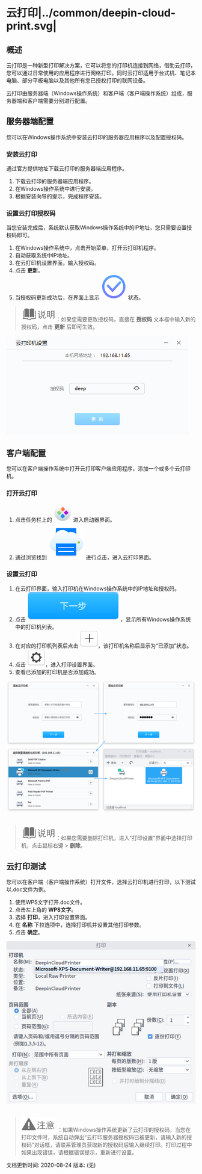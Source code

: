 # 云打印|../common/deepin-cloud-print.svg|

## 概述

云打印是一种新型打印解决方案，它可以将您的打印机连接到网络，借助云打印，您可以通过日常使用的应用程序进行网络打印。同时云打印适用于台式机、笔记本电脑、部分平板电脑以及其他所有您已授权打印的联网设备。

云打印由服务器端（Windows操作系统）和客户端（客户端操作系统）组成，服务器端和客户端需要分别进行配置。

## 服务器端配置

您可以在Windows操作系统中安装云打印的服务器应用程序以及配置授权码。

### 安装云打印

通过官方提供地址下载云打印的服务器端应用程序。

1. 下载云打印的服务器端应用程序。
2. 在Windows操作系统中进行安装。
3. 根据安装向导的提示，完成程序安装。

### 设置云打印授权码

当您安装完成后，系统默认获取Windows操作系统中的IP地址，您只需要设置授权码即可。

1. 在Windows操作系统中，点击开始菜单，打开云打印机程序。
2. 自动获取系统中IP地址。
3. 在云打印机设置界面，输入授权码。
4. 点击 **更新**。
5. 当授权码更新成功后，在界面上显示 ![success](icon/icon_success.svg) 状态。

> ![notes](icon/notes.svg)：如果您需要更改授权码，直接在 **授权码** 文本框中输入新的授权码，点击 **更新** 后即可生效。

 ![0|windowssetting](jpg/windowssetting.jpg)

## 客户端配置

您可以在客户端操作系统中打开云打印客户端应用程序，添加一个或多个云打印机。

### 打开云打印

1. 点击任务栏上的 ![launcher](icon/deepin-launcher.svg) 进入启动器界面。
2. 通过浏览找到 ![printer-24](icon/printer-24.svg) 进行点击，进入云打印界面。

### 设置云打印

1. 在云打印界面，输入打印机在Windows操作系统中的IP地址和授权码。
2. 点击 ![icon_next](icon/icon_next.svg) ，显示所有Windows操作系统中的打印机列表。
3. 在对应的打印机列表后点击 ![icon_plus](icon/icon_plus.svg)，该打印机名称后显示为“已添加”状态。
4. 点击 ![icon_setting](icon/icon_setting.svg)，进入打印设置界面。
5. 查看已添加的打印机是否添加成功。

 ![1|deepinssetting](jpg/deepinssetting.png)
&nbsp;&nbsp;&nbsp;&nbsp;&nbsp;&nbsp;&nbsp;&nbsp;&nbsp;&nbsp;&nbsp;&nbsp;&nbsp;

> ![notes](icon/notes.svg)：如果您需要删除打印机，进入"打印设置"界面中选择打印机，点击鼠标右键 > **删除**。

## 云打印测试

您可以在客户端（客户端操作系统）打开文件，选择云打印机进行打印，以下测试以.doc文件为例。

1. 使用WPS文字打开.doc文件。
2. 点击左上角的 **WPS文字**。
3. 选择 **打印**，进入打印设置界面。
4. 在 **名称** 下拉选项中，选择打印机并设置其他打印参数。
5. 点击 **确定**。

 ![0|printsetting](jpg/printsetting.jpg)
&nbsp;&nbsp;&nbsp;&nbsp;&nbsp;&nbsp;&nbsp;&nbsp;&nbsp;&nbsp;&nbsp;&nbsp;&nbsp;

> ![attention](icon/attention.svg) ：如果Windows操作系统更新了云打印的授权码，当您在打印文件时，系统自动弹出“云打印服务器授权码已被更新，请输入新的授权码”对话框，请联系管理员获取新的授权码后输入继续打印。打印过程中如果出现错误，请根据错误提示，重新进行设置。
<div class="version-info"><span>文档更新时间: 2020-08-24</span><span> 版本: (无)
</span></div>